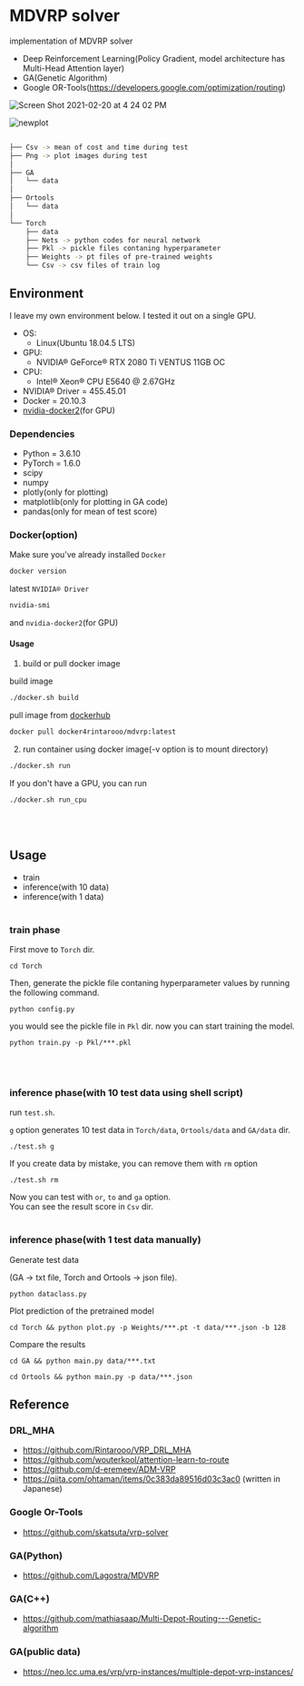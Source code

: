 # MDVRP solver
implementation of MDVRP solver
* Deep Reinforcement Learning(Policy Gradient, model architecture has Multi-Head Attention layer)
* GA(Genetic Algorithm)
* Google OR-Tools(https://developers.google.com/optimization/routing)

![Screen Shot 2021-02-20 at 4 24 02 PM](https://user-images.githubusercontent.com/51239551/108587625-1b967300-7398-11eb-9c45-a3af10bdb343.png)


![newplot](https://user-images.githubusercontent.com/51239551/104798863-88ed3c00-580d-11eb-852c-09c88f2f9afc.png)

```bash

├── Csv -> mean of cost and time during test 
├── Png -> plot images during test
│
├── GA
│   └── data
│
├── Ortools
│   └── data
│
└── Torch
    ├── data
    ├── Nets -> python codes for neural network
    ├── Pkl -> pickle files contaning hyperparameter
    ├── Weights -> pt files of pre-trained weights 
    └── Csv -> csv files of train log
```

## Environment
I leave my own environment below. I tested it out on a single GPU.
* OS:
	* Linux(Ubuntu 18.04.5 LTS) 
* GPU:
	* NVIDIA® GeForce® RTX 2080 Ti VENTUS 11GB OC
* CPU:
	* Intel® Xeon® CPU E5640 @ 2.67GHz
* NVIDIA® Driver = 455.45.01
* Docker = 20.10.3
* [nvidia-docker2](https://github.com/NVIDIA/nvidia-docker)(for GPU)

### Dependencies

* Python = 3.6.10
* PyTorch = 1.6.0
* scipy
* numpy
* plotly(only for plotting)
* matplotlib(only for plotting in GA code)
* pandas(only for mean of test score)

### Docker(option)
Make sure you've already installed `Docker`
```bash
docker version
```
latest `NVIDIA® Driver`
```bash
nvidia-smi
```
and `nvidia-docker2`(for GPU)
<br>
#### Usage

1. build or pull docker image

build image
```bash
./docker.sh build
```
pull image from [dockerhub](https://hub.docker.com/repository/docker/docker4rintarooo/mdvrp/tags?page=1&ordering=last_updated)
```bash
docker pull docker4rintarooo/mdvrp:latest
```

2. run container using docker image(-v option is to mount directory)
```bash
./docker.sh run
```
If you don't have a GPU, you can run
```bash
./docker.sh run_cpu
```
<br><br>


## Usage
* train
* inference(with 10 data)
* inference(with 1 data)
<br><br>

### train phase

First move to `Torch` dir. 

```
cd Torch
```

Then, generate the pickle file contaning hyperparameter values by running the following command.

```
python config.py
```

you would see the pickle file in `Pkl` dir. now you can start training the model.

```
python train.py -p Pkl/***.pkl
```  
<br><br>

### inference phase(with 10 test data using shell script)

run `test.sh`.

`g` option generates 10 test data in `Torch/data`, `Ortools/data` and `GA/data` dir.
```
./test.sh g
```
If you create data by mistake, you can remove them with `rm` option
```
./test.sh rm
```

Now you can test with `or`, `to` and `ga` option.  
You can see the result score in `Csv` dir.
<br><br>

### inference phase(with 1 test data manually)
Generate test data
  
(GA -> txt file, Torch and Ortools -> json file).

```
python dataclass.py
```

Plot prediction of the pretrained model
```
cd Torch && python plot.py -p Weights/***.pt -t data/***.json -b 128
```
Compare the results 
```
cd GA && python main.py data/***.txt
```
```
cd Ortools && python main.py -p data/***.json
```

## Reference
### DRL_MHA
* https://github.com/Rintarooo/VRP_DRL_MHA
* https://github.com/wouterkool/attention-learn-to-route
* https://github.com/d-eremeev/ADM-VRP
* https://qiita.com/ohtaman/items/0c383da89516d03c3ac0 (written in Japanese)

### Google Or-Tools
* https://github.com/skatsuta/vrp-solver

### GA(Python)
* https://github.com/Lagostra/MDVRP

### GA(C++)
* https://github.com/mathiasaap/Multi-Depot-Routing---Genetic-algorithm

### GA(public data)
* https://neo.lcc.uma.es/vrp/vrp-instances/multiple-depot-vrp-instances/